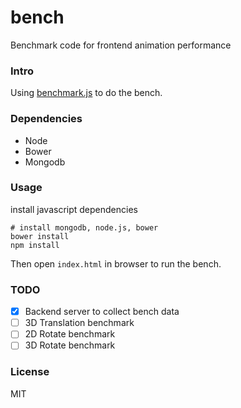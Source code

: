 bench
=====

Benchmark code for frontend animation performance

### Intro

Using [benchmark.js](https://github.com/bestiejs/benchmark.js) to do the bench.

### Dependencies

* Node
* Bower
* Mongodb

### Usage

install javascript dependencies
```shell
# install mongodb, node.js, bower
bower install 
npm install
```

Then open `index.html` in browser to run the bench.

### TODO

- [X] Backend server to collect bench data
- [ ] 3D Translation benchmark
- [ ] 2D Rotate benchmark
- [ ] 3D Rotate benchmark

### License

MIT
